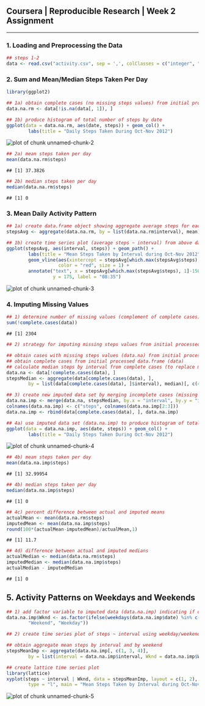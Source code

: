 ## Coursera | Reproducible Research | Week 2 Assignment

***

### 1. Loading and Preprocessing the Data


```r
## steps 1-2
data <- read.csv("activity.csv", sep = ',', colClasses = c("integer", "Date", "integer"))
```


### 2. Sum and Mean/Median Steps Taken Per Day


```r
library(ggplot2)

## 1a) obtain complete cases (no missing steps values) from initial processed data.frame (data) 
data.na.rm <- data[!is.na(data[, 1]), ]

## 1b) produce histogram of total number of steps by date
ggplot(data = data.na.rm, aes(date, steps)) + geom_col() + 
        labs(title = "Daily Steps Taken During Oct-Nov 2012")
```

![plot of chunk unnamed-chunk-2](figure/unnamed-chunk-2-1.png)

```r
## 2a) mean steps taken per day
mean(data.na.rm$steps)
```

```
## [1] 37.3826
```

```r
## 2b) median steps taken per day
median(data.na.rm$steps)
```

```
## [1] 0
```

### 3. Mean Daily Activity Pattern


```r
## 1a) create data.frame object showing aggregate average steps for each unique 5-minute interval
stepsAvg <- aggregate(data.na.rm, by = list(data.na.rm$interval), mean)[, c(4, 2)]

## 1b) create time series plot (average steps ~ interval) from above data.frame object
ggplot(stepsAvg, aes(interval, steps)) + geom_path() + 
        labs(title = "Mean Steps Taken by Interval during Oct-Nov 2012") +
        geom_vline(aes(xintercept = stepsAvg[which.max(stepsAvg$steps), 1]), 
                   color = "red", size = 1) +
        annotate("text", x = stepsAvg[which.max(stepsAvg$steps), 1]-150, 
                 y = 175, label = "08:35")
```

![plot of chunk unnamed-chunk-3](figure/unnamed-chunk-3-1.png)

### 4. Imputing Missing Values


```r
## 1) determine number of missing values (complement of complete cases)
sum(!complete.cases(data))
```

```
## [1] 2304
```

```r
## 2) strategy for imputing missing steps values from initial processed data.frame (data)

## obtain cases with missing steps values (data.na) from initial processed data.frame (data) 
## obtain complete cases from initial processed data.frame (data) 
## calculate median steps by interval from complete cases (to replace missing values in data.na$steps) 
data.na <- data[!complete.cases(data), ]
stepsMedian <- aggregate(data[complete.cases(data), ], 
        by = list(data[complete.cases(data), ]$interval), median)[, c(4, 2)]

## 3) create new imputed data set by merging incomplete cases (missing steps values) with stepsMedian
data.na.imp <- merge(data.na, stepsMedian, by.x = "interval", by.y = "interval")[, c(4, 3, 1)]
colnames(data.na.imp) <- c("steps", colnames(data.na.imp[2:3]))
data.na.imp <- rbind(data[complete.cases(data), ], data.na.imp)

## 4a) use imputed data set (data.na.imp) to produce histogram of total number of steps by date  
ggplot(data = data.na.imp, aes(date, steps)) + geom_col() + 
        labs(title = "Daily Steps Taken During Oct-Nov 2012")
```

![plot of chunk unnamed-chunk-4](figure/unnamed-chunk-4-1.png)

```r
## 4b) mean steps taken per day
mean(data.na.imp$steps)
```

```
## [1] 32.99954
```

```r
## 4b) median steps taken per day
median(data.na.imp$steps)
```

```
## [1] 0
```

```r
## 4c) percent difference between actual and imputed means
actualMean <- mean(data.na.rm$steps)
imputedMean <- mean(data.na.imp$steps)
round(100*(actualMean-imputedMean)/actualMean,1)
```

```
## [1] 11.7
```

```r
## 4d) difference between actual and imputed medians
actualMedian <- median(data.na.rm$steps)
imputedMedian <- median(data.na.imp$steps)
actualMedian - imputedMedian
```

```
## [1] 0
```

## 5. Activity Patterns on Weekdays and Weekends 


```r
## 1) add factor variable to imputed data (data.na.imp) indicating if date is weekend or weekday
data.na.imp$Wknd <- as.factor(ifelse(weekdays(data.na.imp$date) %in% c("Saturday","Sunday"), 
        "Weekend", "Weekday"))

## 2) create time series plot of steps ~ interval using weekday/weekend factor for conditioning

## obtain aggregate mean steps by interval and by weekend 
stepsMeanImp <- aggregate(data.na.imp[, c(1, 3, 4)], 
        by = list(interval = data.na.imp$interval, Wknd = data.na.imp$Wknd), mean)[, 1:3]

## create lattice time series plot
library(lattice)
xyplot(steps ~ interval | Wknd, data = stepsMeanImp, layout = c(1, 2), 
        type = "l", main = "Mean Steps Taken by Interval during Oct-Nov 2012")
```

![plot of chunk unnamed-chunk-5](figure/unnamed-chunk-5-1.png)
